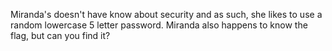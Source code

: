 Miranda's doesn't have know about security and as such, she likes to use a random lowercase 5 letter password. Miranda also happens to know the flag, but can you find it?
